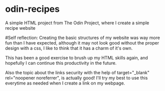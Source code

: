# odin-recipes
A simple HTML project from The Odin Project, where I create a simple recipe website

#Self reflection:
Creating the basic structures of my website was way more fun than I have expected, although it may not look good without the proper design with a css, I like to think that it has a charm of it's own.

This has been a good exercise to brush up  my HTML skills again, and hopefully I can continue this productivity in the future.

Also the topic about the links security with the help of target="_blank" rel="noopener noreferrer", is actually good! I'll try my best to use this everytime as needed when I create a link on my webpage. 